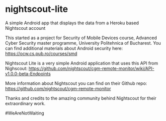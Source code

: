 # nightscout-lite
A simple Android app that displays the data from a Heroku based Nightscout account

This started as a project for Security of Mobile Devices course, Advanced Cyber Security master programme, University Politehnica of Bucharest. You can find additional materials about Android security here: https://ocw.cs.pub.ro/courses/smd

Nightscout Lite is a very simple Android application that uses this API from Nighscout: https://github.com/nightscout/cgm-remote-monitor/wiki/API-v1.0.0-beta-Endpoints

More information about Nightscout you can find on their Github repo: https://github.com/nightscout/cgm-remote-monitor

Thanks and credits to the amazing community behind Nightscout for their extraordinary work. 

#WeAreNotWaiting
